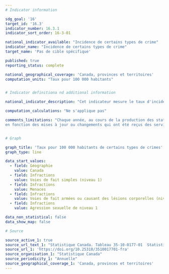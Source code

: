```yaml
---
# Indicator information

sdg_goal: '16'
target_id: '16.3'
indicator_number: 16.3.1
indicator_sort_order: 16-3-01

national_indicator_available: "Incidence de certains types de crime"
indicator_name: "Incidence de certains types de crime"
target_name: 'Pas de cible spécifique'

published: true
reporting_status: complete

national_geographical_coverage: 'Canada, provinces et territoires'
computation_units: "Taux pour 100 000 habitants"


# Indicator definitiona nd additional information

national_indicator_description: "Cet indicateur mesure le taux d'incidence de certains types de crimes."

computation_calculations: "Ne s'applique pas"

comments_limitations: "Chaque année, au cours de la production des statistiques sur la criminalité, les données de l'année précédente sont révisées 
en fonction des mises à jour ou changements qui ont été reçus des services de police."


# Graph

graph_title: 'Taux pour 100 000 habitants de certains types de crimes'
graph_type: line

data_start_values:
  - field: Géographie
    value: Canada
  - field: Infractions
    value: Voies de fait simples (niveau 1)
  - field: Infractions
    value: Menaces
  - field: Infractions
    value: Voies de fait armées ou causant des lésions corporelles (niveau 2)
  - field: Infractions
    value: Agression sexuelle de niveau 1

data_non_statistical: false
data_show_map: false

# Source

source_active_1: true
source_url_text_1: "Statistique Canada. Tableau 35-10-0177-01  Statistiques des crimes fondés sur l'affaire, par infractions détaillées, Canada, provinces, territoires et régions métropolitaines de recensement"
source_url_1: 'https://doi.org/10.25318/3510017701-fra'
source_organisation_1: "Statistique Canada"
source_periodicity_1: "Annuelle"
source_geographical_coverage_1: 'Canada, provinces et territoires'
---
```

